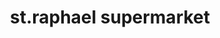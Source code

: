 ---
title: "st.raphael supermarket"
url: /kallur-thrissur/st-raphael-supermarket/
shop: supermarket
---